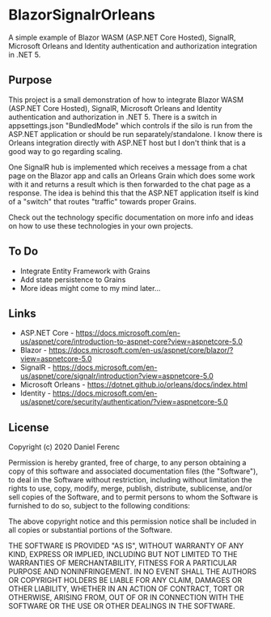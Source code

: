 # BlazorSignalrOrleans
A simple example of Blazor WASM (ASP.NET Core Hosted), SignalR, Microsoft Orleans and Identity authentication and authorization integration in .NET 5.

## Purpose
This project is a small demonstration of how to integrate Blazor WASM (ASP.NET Core Hosted), SignalR, Microsoft Orleans and Identity authentication and authorization in .NET 5.
There is a switch in appsettings.json "BundledMode" which controls if the silo is run from the ASP.NET application or should be run separately/standalone. I know there is Orleans integration
directly with ASP.NET host but I don't think that is a good way to go regarding scaling.

One SignalR hub is implemented which receives a message from a chat page on the Blazor app and calls an Orleans Grain which does some work with it and returns a result which is
then forwarded to the chat page as a response. The idea is behind this that the ASP.NET application itself is kind of a "switch" that routes "traffic" towards proper Grains.

Check out the technology specific documentation on more info and ideas on how to use these technologies in your own projects.

## To Do
* Integrate Entity Framework with Grains
* Add state persistence to Grains
* More ideas might come to my mind later...

## Links
* ASP.NET Core - https://docs.microsoft.com/en-us/aspnet/core/introduction-to-aspnet-core?view=aspnetcore-5.0
* Blazor - https://docs.microsoft.com/en-us/aspnet/core/blazor/?view=aspnetcore-5.0
* SignalR - https://docs.microsoft.com/en-us/aspnet/core/signalr/introduction?view=aspnetcore-5.0
* Microsoft Orleans - https://dotnet.github.io/orleans/docs/index.html
* Identity - https://docs.microsoft.com/en-us/aspnet/core/security/authentication/?view=aspnetcore-5.0

## License
Copyright (c) 2020 Daniel Ferenc

Permission is hereby granted, free of charge, to any person obtaining a copy
of this software and associated documentation files (the "Software"), to deal
in the Software without restriction, including without limitation the rights
to use, copy, modify, merge, publish, distribute, sublicense, and/or sell
copies of the Software, and to permit persons to whom the Software is
furnished to do so, subject to the following conditions:

The above copyright notice and this permission notice shall be included in all
copies or substantial portions of the Software.

THE SOFTWARE IS PROVIDED "AS IS", WITHOUT WARRANTY OF ANY KIND, EXPRESS OR
IMPLIED, INCLUDING BUT NOT LIMITED TO THE WARRANTIES OF MERCHANTABILITY,
FITNESS FOR A PARTICULAR PURPOSE AND NONINFRINGEMENT. IN NO EVENT SHALL THE
AUTHORS OR COPYRIGHT HOLDERS BE LIABLE FOR ANY CLAIM, DAMAGES OR OTHER
LIABILITY, WHETHER IN AN ACTION OF CONTRACT, TORT OR OTHERWISE, ARISING FROM,
OUT OF OR IN CONNECTION WITH THE SOFTWARE OR THE USE OR OTHER DEALINGS IN THE
SOFTWARE.
